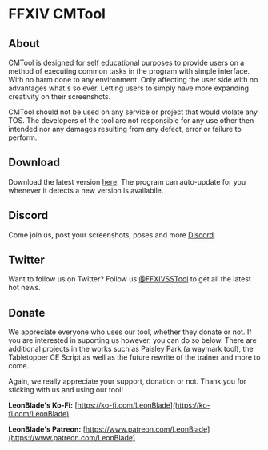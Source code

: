 # FFXIV CMTool

## About

CMTool is designed for self educational purposes to provide users on a method of executing common tasks in the program with simple interface. With no harm done to any environment. Only affecting the user side with no advantages what's so ever. Letting users to simply have more expanding creativity on their screenshots.

CMTool should not be used on any service or project that would violate any TOS. The developers of the tool are not responsible for any use other then intended nor any damages resulting from any defect, error or failure to perform.

## Download

Download the latest version [here](https://github.com/imchillin/CMTool/releases/latest).  The program can auto-update for you whenever it detects a new version is availabile.

## Discord

Come join us, post your screenshots, poses and more [Discord](https://discord.gg/EenZwsN).

## Twitter

Want to follow us on Twitter?  Follow us [@FFXIVSSTool](https://twitter.com/FFXIVSSTool) to get all the latest hot news.

## Donate

We appreciate everyone who uses our tool, whether they donate or not.  If you are interested in suporting us however, you can do so below. There are additional projects in the works such as Paisley Park (a waymark tool), the Tabletopper CE Script as well as the future rewrite of the trainer and more to come.

Again, we really appreciate your support, donation or not.  Thank you for sticking with us and using our tool!

**LeonBlade's Ko-Fi:** [https://ko-fi.com/LeonBlade](https://ko-fi.com/LeonBlade)

**LeonBlade's Patreon:** [https://www.patreon.com/LeonBlade](https://www.patreon.com/LeonBlade)
